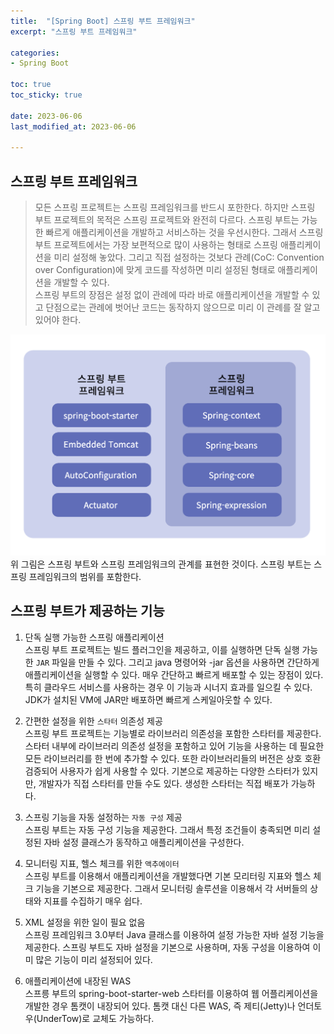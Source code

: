 ```yaml
---
title:  "[Spring Boot] 스프링 부트 프레임워크"
excerpt: "스프링 부트 프레임워크"

categories:
- Spring Boot

toc: true
toc_sticky: true

date: 2023-06-06
last_modified_at: 2023-06-06

---
```

## 스프링 부트 프레임워크
> 모든 스프링 프로젝트는 스프링 프레임워크를 반드시 포한한다. 하지만 스프링 부트 프로젝트의 목적은 스프링 프로젝트와 완전히 다르다.
> 스프링 부트는 가능한 빠르게 애플리케이션을 개발하고 서비스하는 것을 우선시한다.
> 그래서 스프링 부트 프로젝트에서는 가장 보편적으로 많이 사용하는 형태로 스프링 애플리케이션을 미리 설정해 놓았다.
> 그리고 직접 설정하는 것보다 관례(CoC: Convention over Configuration)에 맞게 코드를 작성하면 미리 설정된 형태로 애플리케이션을 개발할 수 있다.  
> 스프링 부트의 장점은 설정 없이 관례에 따라 바로 애플리케이션을 개발할 수 있고 단점으로는 관례에 벗어난 코드는 동작하지 않으므로 미리 이 관례를 잘 알고 있어야 한다.

![relation](/assets/images/file/springboot/boot3.png)  
위 그림은 스프링 부트와 스프링 프레임워크의 관계를 표현한 것이다. 스프링 부트는 스프링 프레임워크의 범위를 포함한다.

## 스프링 부트가 제공하는 기능
1. 단독 실행 가능한 스프링 애플리케이션  
스프링 부트 프로젝트는 빌드 플러그인을 제공하고, 이를 실행하면 단독 실행 가능한 `JAR` 파일을 만들 수 있다.
그리고 java 명령어와 -jar 옵션을 사용하면 간단하게 애플리케이션을 실행할 수 있다.
매우 간단하고 빠르게 배포할 수 있는 장점이 있다. 특히 클라우드 서비스를 사용하는 경우 이 기능과 시너지 효과를 일으킬 수 있다.
JDK가 설치된 VM에 JAR만 배포하면 빠르게 스케일아웃할 수 있다.


2. 간편한 설정을 위한 `스타터` 의존성 제공  
스프링 부트 프로젝트는 기능별로 라이브러리 의존성을 포함한 스타터를 제공한다.
스타터 내부에 라이브러리 의존성 설정을 포함하고 있어 기능을 사용하는 데 필요한 모든 라이브러리를 한 번에 추가할 수 있다.
또한 라이브러리들의 버전은 상호 호환 검증되어 사용자가 쉽게 사용할 수 있다.
기본으로 제공하는 다양한 스타터가 있지만, 개발자가 직접 스타터를 만들 수도 있다.
생성한 스타터는 직접 배포가 가능하다.


3. 스프링 기능을 자동 설정하는 `자동 구성` 제공  
스프링 부트는 자동 구성 기능을 제공한다. 그래서 특정 조건들이 충족되면 미리 설정된 자바 설정 클래스가 동작하고 애플리케이션을 구성한다.


4. 모니터링 지표, 헬스 체크를 위한 `액추에이터`  
스프링 부트를 이용해서 애플리케이션을 개발했다면 기본 모리터링 지표와 헬스 체크 기능을 기본으로 제공한다.
그래서 모니터링 솔루션을 이용해서 각 서버들의 상태와 지표를 수집하기 매우 쉽다.


5. XML 설정을 위한 일이 필요 없음  
스프링 프레임워크 3.0부터 Java 클래스를 이용하여 설정 가능한 자바 설정 기능을 제공한다.
스프링 부트도 자바 설정을 기본으로 사용하며, 자동 구성을 이용하여 이미 많은 기능이 미리 설정되어 있다.


6. 애플리케이션에 내장된 WAS  
스프릉 부트의 spring-boot-starter-web 스타터를 이용하여 웹 어플리케이션을 개발한 경우 톰캣이 내장되어 있다. 
톰캣 대신 다른 WAS, 즉 제티(Jetty)나 언더토우(UnderTow)로 교체도 가능하다.


